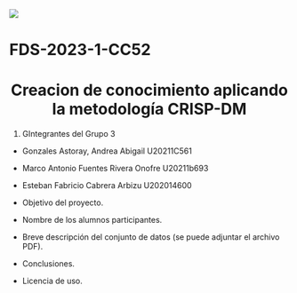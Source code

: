 <div style="width: 50%; clear: both;">
<div style="float: left; width: 20%;">
<img src="https://www.laureate.net/wp-content/uploads/2019/03/10-UPC-Universidad-Peruana-de-Ciencias-Aplicadas.png", align="center">
</div>
</div>
<div style="width:100%;">&nbsp;</div>

# FDS-2023-1-CC52

<center><h1>Creacion de conocimiento aplicando la metodología CRISP-DM</h1></center>

1. GIntegrantes del Grupo 3
* Gonzales Astoray, Andrea Abigail	              U20211C561
* Marco Antonio Fuentes Rivera Onofre            U20211b693
* Esteban Fabricio Cabrera Arbizu                       U202014600

* Objetivo del proyecto.
* Nombre de los alumnos participantes.
* Breve descripción del conjunto de datos (se puede adjuntar el archivo PDF).
* Conclusiones.
* Licencia de uso.
